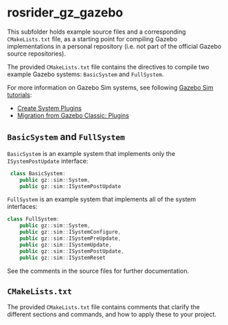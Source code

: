 # rosrider_gz_gazebo

This subfolder holds example source files and a corresponding `CMakeLists.txt` file, as a starting point for compiling Gazebo implementations in a personal repository (i.e. not part of the official Gazebo source repositories).

The provided `CMakeLists.txt` file contains the directives to compile two example Gazebo systems: `BasicSystem` and `FullSystem`.

For more information on Gazebo Sim systems, see following [Gazebo Sim tutorials](https://gazebosim.org/api/sim/7/tutorials.html):

- [Create System Plugins](https://gazebosim.org/api/sim/7/createsystemplugins.html)
- [Migration from Gazebo Classic: Plugins](https://gazebosim.org/api/sim/7/migrationplugins.html)


## `BasicSystem` and `FullSystem`

`BasicSystem` is an example system that implements only the `ISystemPostUpdate` interface:

```c++
 class BasicSystem:
    public gz::sim::System,
    public gz::sim::ISystemPostUpdate
```

`FullSystem` is an example system that implements all of the system interfaces:

```c++
class FullSystem:
    public gz::sim::System,
    public gz::sim::ISystemConfigure,
    public gz::sim::ISystemPreUpdate,
    public gz::sim::ISystemUpdate,
    public gz::sim::ISystemPostUpdate,
    public gz::sim::ISystemReset
```

See the comments in the source files for further documentation.

## `CMakeLists.txt`

The provided `CMakeLists.txt` file contains comments that clarify the different sections and commands, and how to apply these to your project.